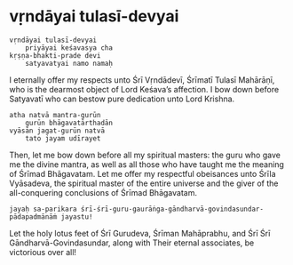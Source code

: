 # vṛndāyai tulasī-devyai

    vṛndāyai tulasī-devyai
        priyāyai keśavasya cha
    kṛṣṇa-bhakti-prade devi
        satyavatyai namo namaḥ

I eternally offer my respects unto Śrī Vṛndādevī, Śrīmatī Tulasī Mahārāṇī, who is the dearmost object of Lord Keśava’s affection. I bow down before Satyavatī who can bestow pure dedication unto Lord Krishna.

    atha natvā mantra-gurūn
        gurūn bhāgavatārthadān
    vyāsān jagat-gurūn natvā
        tato jayam udīrayet

Then, let me bow down before all my spiritual masters: the guru who gave me the divine mantra, as well as all those who have taught me the meaning of Śrīmad Bhāgavatam. Let me offer my respectful obeisances unto Śrīla Vyāsadeva, the spiritual master of the entire universe and the giver of the all-conquering conclusions of Śrīmad Bhāgavatam.

    jayaḥ sa-parikara śrī-śrī-guru-gaurāṅga-gāndharvā-govindasundar-pādapadmānāṁ jayastu!

Let the holy lotus feet of Śrī Gurudeva, Śrīman Mahāprabhu, and Śrī Śrī Gāndharvā-Govindasundar, along with Their eternal associates, be victorious over all!


